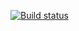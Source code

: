 [![Build status](https://ci.appveyor.com/api/projects/status/fh9cf95qd0r7b0m1?svg=true)](https://ci.appveyor.com/project/DAP2106/card)
